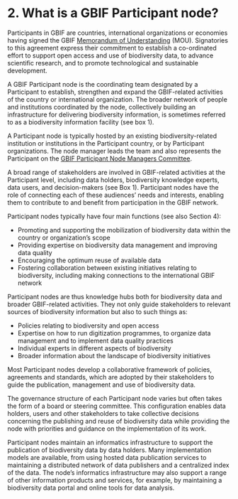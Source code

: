 # 2. What is a GBIF Participant node?

Participants in GBIF are countries, international organizations or economies having signed the GBIF [Memorandum of Understanding](https://www.gbif.org/document/80661) \(MOU\). Signatories to this agreement express their commitment to establish a co-ordinated effort to support open access and use of biodiversity data, to advance scientific research, and to promote technological and sustainable development.  

A GBIF Participant node is the coordinating team designated by a Participant to establish, strengthen and expand the GBIF-related activities of the country or international organization. The broader network of people and institutions coordinated by the node, collectively building an infrastructure for delivering biodiversity information, is sometimes referred to as a biodiversity information facility \(see box 1\). 

A Participant node is typically hosted by an existing biodiversity-related institution or institutions in the Participant country, or by Participant organizations. The node manager leads the team and also represents the Participant on the [GBIF Participant Node Managers Committee](https://www.gbif.org/contact-us/directory?group=nodesCommittee). 

A broad range of stakeholders are involved in GBIF-related activities at the Participant level, including data holders, biodiversity knowledge experts, data users, and decision-makers \(see Box 1\). Participant nodes have the role of connecting each of these audiences’ needs and interests, enabling them to contribute to and benefit from participation in the GBIF network. 

Participant nodes typically have four main functions \(see also Section 4\):  

* Promoting and supporting the mobilization of biodiversity data within the country or organization’s scope 
* Providing expertise on biodiversity data management and improving data quality 
* Encouraging the optimum reuse of available data  
* Fostering collaboration between existing initiatives relating to biodiversity, including making connections to the international GBIF network 

Participant nodes are thus knowledge hubs both for biodiversity data and broader GBIF-related activities. They not only guide stakeholders to relevant sources of biodiversity information but also to such things as:  

* Policies relating to biodiversity and open access 
* Expertise on how to run digitization programmes, to organize data management and to implement data quality practices 
* Individual experts in different aspects of biodiversity 
* Broader information about the landscape of biodiversity initiatives 

Most Participant nodes develop a collaborative framework of policies, agreements and standards, which are adopted by their stakeholders to guide the publication, management and use of biodiversity data. 

The governance structure of each Participant node varies but often takes the form of a board or steering committee. This configuration enables data holders, users and other stakeholders to take collective decisions concerning the publishing and reuse of biodiversity data while providing the node with priorities and guidance on the implementation of its work. 

Participant nodes maintain an informatics infrastructure to support the publication of biodiversity data by data holders. Many implementation models are available, from using hosted data publication services to maintaining a distributed network of data publishers and a centralized index of the data. The node’s informatics infrastructure may also support a range of other information products and services, for example, by maintaining a biodiversity data portal and online tools for data analysis.  

